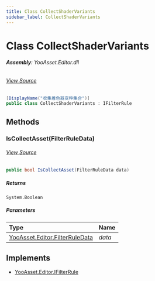 ```yaml
---
title: Class CollectShaderVariants
sidebar_label: CollectShaderVariants
---
```

# Class CollectShaderVariants


###### **Assembly**: YooAsset.Editor.dll
###### [View Source](https://github.com/tuyoogame/YooAsset/blob/main/Assets/YooAsset/Editor/AssetBundleCollector/DefaultFilterRule.cs#L73)
```csharp title="Declaration"
[DisplayName("收集着色器变种集合")]
public class CollectShaderVariants : IFilterRule
```
## Methods
### IsCollectAsset(FilterRuleData)

###### [View Source](https://github.com/tuyoogame/YooAsset/blob/main/Assets/YooAsset/Editor/AssetBundleCollector/DefaultFilterRule.cs#L76)
```csharp title="Declaration"
public bool IsCollectAsset(FilterRuleData data)
```

##### Returns

`System.Boolean`

##### Parameters

| Type | Name |
|:--- |:--- |
| [YooAsset.Editor.FilterRuleData](../YooAsset.Editor/FilterRuleData.md) | *data* |


## Implements

* [YooAsset.Editor.IFilterRule](../YooAsset.Editor/IFilterRule.md)
